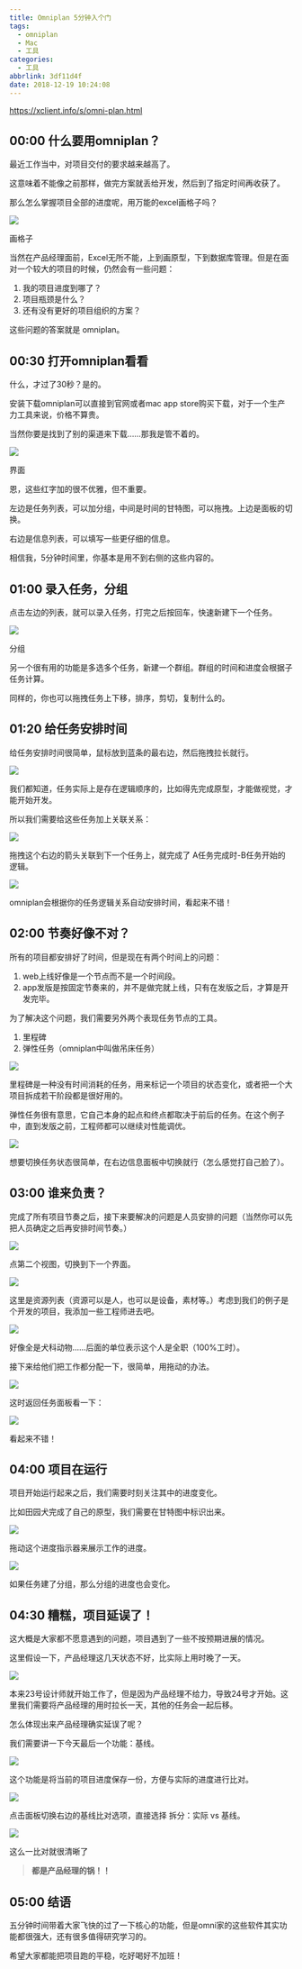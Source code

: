```yaml
---
title: Omniplan 5分钟入个门
tags:
  - omniplan
  - Mac
  - 工具
categories:
  - 工具
abbrlink: 3df11d4f
date: 2018-12-19 10:24:08
---
```


https://xclient.info/s/omni-plan.html

## 00:00  什么要用omniplan？

最近工作当中，对项目交付的要求越来越高了。

这意味着不能像之前那样，做完方案就丢给开发，然后到了指定时间再收获了。

那么怎么掌握项目全部的进度呢，用万能的excel画格子吗？

![](https://ws2.sinaimg.cn/large/006tNbRwgy1fybuey4186j31yq060tak.jpg)

画格子

当然在产品经理面前，Excel无所不能，上到画原型，下到数据库管理。但是在面对一个较大的项目的时候，仍然会有一些问题：

1. 我的项目进度到哪了？
2. 项目瓶颈是什么？
3. 还有没有更好的项目组织的方案？

这些问题的答案就是 omniplan。

<!--more-->

## 00:30  打开omniplan看看

什么，才过了30秒？是的。

安装下载omniplan可以直接到官网或者mac app store购买下载，对于一个生产力工具来说，价格不算贵。

当然你要是找到了别的渠道来下载……那我是管不着的。

![](https://ws4.sinaimg.cn/large/006tNbRwgy1fybufaaxskj31ca0u0aga.jpg)



界面

恩，这些红字加的很不优雅，但不重要。

左边是任务列表，可以加分组，中间是时间的甘特图，可以拖拽。上边是面板的切换。

右边是信息列表，可以填写一些更仔细的信息。

相信我，5分钟时间里，你基本是用不到右侧的这些内容的。

## 01:00 录入任务，分组

点击左边的列表，就可以录入任务，打完之后按回车，快速新建下一个任务。

![](https://ws4.sinaimg.cn/large/006tNbRwgy1fybufpsgkmj30qi0n8q56.jpg)

分组

另一个很有用的功能是多选多个任务，新建一个群组。群组的时间和进度会根据子任务计算。

同样的，你也可以拖拽任务上下移，排序，剪切，复制什么的。

## 01:20 给任务安排时间

给任务安排时间很简单，鼠标放到蓝条的最右边，然后拖拽拉长就行。

![](https://ws2.sinaimg.cn/large/006tNbRwgy1fybug4b917j310e0d2dhy.jpg)



我们都知道，任务实际上是存在逻辑顺序的，比如得先完成原型，才能做视觉，才能开始开发。

所以我们需要给这些任务加上关联关系：

![](https://ws2.sinaimg.cn/large/006tNbRwgy1fybugj8gjuj309u05kjrd.jpg)



拖拽这个右边的箭头关联到下一个任务上，就完成了 A任务完成时-B任务开始的逻辑。

![](https://ws2.sinaimg.cn/large/006tNbRwgy1fybugu0pwdj31qm0cc76u.jpg)



omniplan会根据你的任务逻辑关系自动安排时间，看起来不错！

## 02:00 节奏好像不对？

所有的项目都安排好了时间，但是现在有两个时间上的问题：

1. web上线好像是一个节点而不是一个时间段。
2. app发版是按固定节奏来的，并不是做完就上线，只有在发版之后，才算是开发完毕。

为了解决这个问题，我们需要另外两个表现任务节点的工具。

1. 里程碑
2. 弹性任务（omniplan中叫做吊床任务）

![](https://ws1.sinaimg.cn/large/006tNbRwgy1fybuh2rvkjj31s60fu77q.jpg)



里程碑是一种没有时间消耗的任务，用来标记一个项目的状态变化，或者把一个大项目拆成若干阶段都是很好用的。

弹性任务很有意思，它自己本身的起点和终点都取决于前后的任务。在这个例子中，直到发版之前，工程师都可以继续对性能调优。

![](https://ws4.sinaimg.cn/large/006tNbRwgy1fybuhc0fjtj313i0e840e.jpg)



想要切换任务状态很简单，在右边信息面板中切换就行（怎么感觉打自己脸了）。

## 03:00 谁来负责？

完成了所有项目节奏之后，接下来要解决的问题是人员安排的问题（当然你可以先把人员确定之后再安排时间节奏。）

![](https://ws3.sinaimg.cn/large/006tNbRwgy1fybuhp5h1zj30bw03omxc.jpg)



点第二个视图，切换到下一个界面。

![](https://ws2.sinaimg.cn/large/006tNbRwgy1fybuhx91kaj30yy0dg3zy.jpg)

这里是资源列表（资源可以是人，也可以是设备，素材等。）考虑到我们的例子是个开发的项目，我添加一些工程师进去吧。

![](https://ws2.sinaimg.cn/large/006tNbRwgy1fybui7om0vj30go0a00tz.jpg)



好像全是犬科动物……后面的单位表示这个人是全职（100%工时）。

接下来给他们把工作都分配一下，很简单，用拖动的办法。

![](https://ws2.sinaimg.cn/large/006tNbRwgy1fybuiiuqkej31r40h4q68.jpg)



这时返回任务面板看一下：

![](https://ws1.sinaimg.cn/large/006tNbRwgy1fybuisaxdtj31vw0fa0x7.jpg)



看起来不错！

## 04:00 项目在运行

项目开始运行起来之后，我们需要时刻关注其中的进度变化。

比如田园犬完成了自己的原型，我们需要在甘特图中标识出来。

![](https://ws4.sinaimg.cn/large/006tNbRwgy1fybuj2kdpuj30oi05aq3v.jpg)



拖动这个进度指示器来展示工作的进度。

![](https://ws3.sinaimg.cn/large/006tNbRwgy1fybujax5ebj30ve08ygnd.jpg)



如果任务建了分组，那么分组的进度也会变化。

## 04:30 糟糕，项目延误了！

这大概是大家都不愿意遇到的问题，项目遇到了一些不按预期进展的情况。

这里假设一下，产品经理这几天状态不好，比实际上用时晚了一天。

![](https://ws4.sinaimg.cn/large/006tNbRwgy1fybujlwjc7j31vo0gun2l.jpg)



本来23号设计师就开始工作了，但是因为产品经理不给力，导致24号才开始。这里我们需要将产品经理的用时拉长一天，其他的任务会一起后移。

怎么体现出来产品经理确实延误了呢？

我们需要讲一下今天最后一个功能：基线。

![](https://ws4.sinaimg.cn/large/006tNbRwgy1fybujus6x8j30k004e3yz.jpg)



这个功能是将当前的项目进度保存一份，方便与实际的进度进行比对。

![](https://ws4.sinaimg.cn/large/006tNbRwgy1fybuk3d04gj30ko07wgmy.jpg)

点击面板切换右边的基线比对选项，直接选择 拆分：实际 vs 基线。

![](https://ws3.sinaimg.cn/large/006tNbRwgy1fybuke3y5dj31vi0h0dld.jpg)



这么一比对就很清晰了

> **都是产品经理的锅！！**

## 05:00 结语

五分钟时间带着大家飞快的过了一下核心的功能，但是omni家的这些软件其实功能都很强大，还有很多值得研究学习的。

希望大家都能把项目跑的平稳，吃好喝好不加班！


